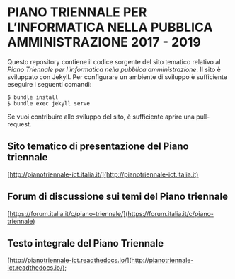 # PIANO TRIENNALE PER L’INFORMATICA NELLA PUBBLICA AMMINISTRAZIONE 2017 - 2019
Questo repository contiene il codice sorgente del sito tematico relativo al *Piano Triennale per l'informatica nella pubblica amministrazione*.
Il sito è sviluppato con Jekyll. Per configurare un ambiente di sviluppo è sufficiente eseguire i seguenti comandi:

    $ bundle install
    $ bundle exec jekyll serve

Se vuoi contribuire allo sviluppo del sito, è sufficiente aprire una pull-request.

## Sito tematico di presentazione del Piano triennale
[http://pianotriennale-ict.italia.it/](http://pianotriennale-ict.italia.it)

## Forum di discussione sui temi del Piano triennale
[https://forum.italia.it/c/piano-triennale/](https://forum.italia.it/c/piano-triennale)

## Testo integrale del Piano Triennale
[http://pianotriennale-ict.readthedocs.io/](http://pianotriennale-ict.readthedocs.io/);
